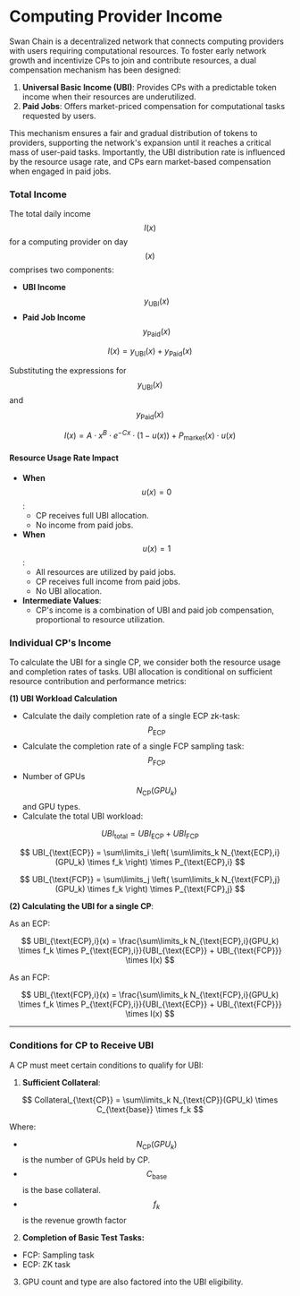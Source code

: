 # Computing Provider Income

Swan Chain is a decentralized network that connects computing providers with users requiring computational resources. To foster early network growth and incentivize CPs to join and contribute resources, a dual compensation mechanism has been designed:

1. **Universal Basic Income (UBI)**: Provides CPs with a predictable token income when their resources are underutilized.
2. **Paid Jobs**: Offers market-priced compensation for computational tasks requested by users.

This mechanism ensures a fair and gradual distribution of tokens to providers, supporting the network's expansion until it reaches a critical mass of user-paid tasks. Importantly, the UBI distribution rate is influenced by the resource usage rate, and CPs earn market-based compensation when engaged in paid jobs.

### **Total Income**

The total daily income $$I(x)$$for a computing provider on day $$( x )$$ comprises two components:&#x20;

* **UBI Income** $$y_{\text{UBI}}(x)$$
* **Paid Job Income** $$y_{\text{Paid}}(x)$$

$$
I(x) = y_{\text{UBI}}(x) + y_{\text{Paid}}(x)
$$

Substituting the expressions for $$y_{\text{UBI}}(x)$$ and $$y_{\text{Paid}}(x)$$

$$
I(x) = A \cdot x^{B} \cdot e^{-C x} \cdot (1 - u(x)) + P_{\text{market}}(x) \cdot u(x)
$$

#### **Resource Usage Rate Impact**

* **When** $$u(x) = 0$$:
  * CP receives full UBI allocation.
  * No income from paid jobs.
* **When** $$u(x) = 1$$:
  * All resources are utilized by paid jobs.
  * CP receives full income from paid jobs.
  * No UBI allocation.
* **Intermediate Values**:
  * CP's income is a combination of UBI and paid job compensation, proportional to resource utilization.

### Individual CP's Income

To calculate the UBI for a single CP, we consider both the resource usage and completion rates of tasks. UBI allocation is conditional on sufficient resource contribution and performance metrics:

**(1) UBI Workload Calculation**

* Calculate the daily completion rate of a single ECP zk-task: $$P_{\text{ECP}}$$
* Calculate the completion rate of a single FCP sampling task: $$P_{\text{FCP}}$$
* Number of GPUs $$N_{\text{CP}}(GPU_k)$$ and GPU types.
* Calculate the total UBI workload:

$$
UBI_{\text{total}} = UBI_{\text{ECP}} + UBI_{\text{FCP}}
$$

$$
UBI_{\text{ECP}} = \sum\limits_i \left( \sum\limits_k N_{\text{ECP},i}(GPU_k) \times f_k \right) \times P_{\text{ECP},i}
$$

$$
UBI_{\text{FCP}} = \sum\limits_j \left( \sum\limits_k N_{\text{FCP},j}(GPU_k) \times f_k \right) \times P_{\text{FCP},j}
$$

**(2) Calculating the UBI for a single CP**:

As an ECP:

$$
UBI_{\text{ECP},i}(x) = \frac{\sum\limits_k N_{\text{ECP},i}(GPU_k) \times f_k \times P_{\text{ECP},i}}{UBI_{\text{ECP}} + UBI_{\text{FCP}}} \times I(x)
$$

As an FCP:

$$
UBI_{\text{FCP},i}(x) = \frac{\sum\limits_k N_{\text{FCP},i}(GPU_k) \times f_k \times P_{\text{FCP},i}}{UBI_{\text{ECP}} + UBI_{\text{FCP}}} \times I(x)
$$



***

### Conditions for CP to Receive UBI

A CP must meet certain conditions to qualify for UBI:

1. **Sufficient Collateral**:

$$
Collateral_{\text{CP}} = \sum\limits_k N_{\text{CP}}(GPU_k) \times C_{\text{base}} \times f_k
$$

Where:

* $$N_{\text{CP}}(GPU_k)$$ is the number of GPUs held by CP.
* $$C_{\text{base}}$$ is the base collateral.
* $$f_k$$ is the revenue growth factor

2. **Completion of Basic Test Tasks:**

* FCP: Sampling task
* ECP: ZK task

3. GPU count and type are also factored into the UBI eligibility.

